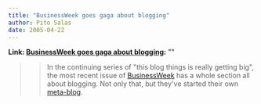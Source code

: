 ```yaml
---
title: "BusinessWeek goes gaga about blogging"
author: Pito Salas
date: 2005-04-22
---
```


**Link: [BusinessWeek goes gaga about blogging](None):** ""


>>

>> In the continuing series of "this blog things is really getting big", the
most recent issue of [BusinessWeek](<http://businessweek.com/>) has a whole
section all about blogging. Not only that, but they've started their own
[meta-blog](<http://www.businessweek.com/the_thread/blogspotting/>).



